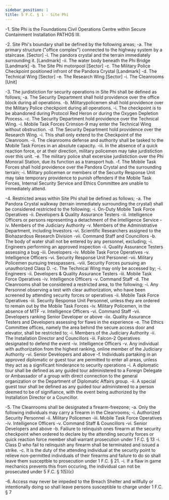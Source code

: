 ```yaml
---
sidebar_position: 1
title: 5 F.C. § 1 - Site Phi
---
```


-1. Site Phi is the Foundations Civil Operations Centre within Secure Containment Installation PATHOS III.

-2. Site Phi's boundary shall be defined by the following areas; 
-a. The primary structure ("office complex") connected to the highway system by a staircase.  [Sector]
-i. The pandora crystal and the terrain immediately surrounding it. [Landmark]
-ii. The water body beneath the Phi Bridge [Landmark]
-b. The Site Phi motorpool [Sector]
-c. The Military Police Checkpoint positioned infront of the Pandora Crystal [Landmark]
-d. The Technical Wing [Sector]
-e. The Research Wing [Sector]
-i. The Cleanrooms [Unit]

-3. The jurdistiction for security operations in Site Phi shall be defined as follows;
-a. The Security Department shall hold providence over the office block during all operations.
-b. Militarypolicemen shall hold providence over the Military Police checkpoint during all operations.
-i. The checkpoint is to be abandoned during Protocol Red Heron or during the Oxygen Depletion Process.
-c. The Security Department hold providence over the Technical Wing.
-i. Mobile Task Forces Crimson-9 may enter the Technical Wing without obstruction.
-d. The Security Department hold providence over the Research Wing.
-i. This shall only extend to the Checkpoint of the Cleanroom.
-ii. The cleanrooms defense and authority shall be tasked to the Mobile Task Forces in an absolute capacity.
-iii. In the absence of a quick reaction force, or at their direction, military policemen may take jurdistiction over this unit.
-e. The military police shall excersise jurdistiction over the Phi Monorail Station, due its function as a transport hub.
-f. The Mobile Task Forces shall hold providence over the Pandora Crystal and the surrounding terrain;
-i. Military policemen or members of the Security Response Unit may take temporary providence to punish offenders if the Mobile Task Forces, Internal Security Service and Ethics Committee are unable to immediately attend.

-4. Restricted areas within Site Phi shall be defined as follows;
-a. The Pandora Crystal walkway (terrain immediately surrounding the crystal) shall be considered restricted to the following;
-i. On-Duty Mobile Task Force Operatives
-ii. Developers & Quality Assurance Testers
-iii. Intelligence Officers or persons representing a detachment of the Intelligence Service
-iv. Members of the Judiciary Authority
-v. Members of the Administrative Department, including Investors
-vi. Scientific Researchers assigned to the Biohazardous Research Division
-vii. Command Staff and Councillors
-b. The body of water shall not be entered by any personnel, excluding;
-i. Engineers performing an approved inspection
-ii. Quality Assurance Testers assessing a bug
-iii. Developers
-iv. Mobile Task Force Operatives
-v. Intelligence Officers
-vi. Security Response Unit Personnel
-vii. Military Policemen pursuing tresspassers.
-viii. Security Forces pursuing an unauthorized Class D.
-c. The Technical Wing may only be accessed by;
-i. Engineers
-ii. Developers & Quality Assurance Testers
-iii. Mobile Task Force Operatives
-iv. Intelligence Officers
-v. Command Staff
-d. The Cleanrooms shall be considered a restricted area, to the following;
-i. Any Personnel observing a test with clear authorization, who have been screened by attending security forces or operatives
-ii. Mobile Task Force Operatives
-iii. Security Response Unit Personnel, unless they are ordered to remain out by the Mobile Task Forces
-iv. Military Policemen, in the absence of MTF
-v. Intelligence Officers
-vi. Command Staff
-vii. Developers ranking Senior Developer or above
-iix. Quality Assurance Testers and Developers assessing for flaws in the experience
-e. The Ethics Committee offices, namely the area behind the secure access door and elevator, shall be restricted to;
-i. Members of the Judiciary Authority
-ii. The Installation Director and Councillors
-iii. Falcon-2 Operatives designated to defend the event
-iv. Intelligence Officers
-v. Any individual with authorization from the highest ranking, online member of the Judiciary Authority
-vi. Senior Developers and above
-f. Individuals partaking in an approved diplomatic or guest tour are permitted to enter all areas, unless they act as a significant hinderance to security operations
-i. A diplomatic tour shall be defined as any guided tour administered to a Foreign Delegate or Ambassador of a group with direct connection to the general organization or the Department of Diplomatic Affairs group.
-ii. A special guest tour shall be defined as any guided tour administered to a person deemed to be of signifiance, with the event being authorized by the Installation Director or a Councillor.

-5. The Cleanrooms shall be designated a firearm-freezone;
-a. Only the following individuals may carry a firearm in the Cleanrooms;
-i. Authorized Security Personnel
-ii. Military Policemen
-iii. Mobile Task Force Operatives
-iv. Intelligence Officers
-v. Command Staff & Councillors
-vi. Senior Developers and above
-b. Failiure to relinquish ones firearm at the security checkpoint when ordered to declare by the attending security forces or quick reaction force member shall warrant prosecution under 1 F.C. § 13
-i. Class D who fail to relinquish any firearm shall be terminated and issued a strike.
-c. It is the duty of the attending individual at the security point to relieve non-permitted individuals of their firearms and failure to do so shall leave them susceptble to prosecution under 1 F.C. § 21.
-i. If a flaw in game mechanics prevents this from occuring, the individual can not be prosecuted under 5 F.C. § 1(5)(c)

-6. Access may never be impeded to the Breach Shelter and willfully or intentionally doing so shall leave persons susceptible to charge under 1 F.C. § 7

